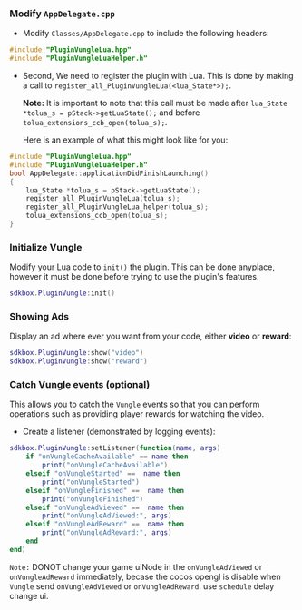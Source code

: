 ### Modify `AppDelegate.cpp`
* Modify `Classes/AppDelegate.cpp` to include the following headers:
```cpp
#include "PluginVungleLua.hpp"
#include "PluginVungleLuaHelper.h"
```

* Second, We need to register the plugin with Lua. This is done by making a call to `register_all_PluginVungleLua(<lua_State*>);`.

  __Note:__ It is important to note that this call must be made after `lua_State *tolua_s = pStack->getLuaState();` and before `tolua_extensions_ccb_open(tolua_s);`.

	Here is an example of what this might look like for you:
```cpp
#include "PluginVungleLua.hpp"
#include "PluginVungleLuaHelper.h"
bool AppDelegate::applicationDidFinishLaunching()
{
	lua_State *tolua_s = pStack->getLuaState();
	register_all_PluginVungleLua(tolua_s);
	register_all_PluginVungleLua_helper(tolua_s);
	tolua_extensions_ccb_open(tolua_s);
}
```

### Initialize Vungle
Modify your Lua code to `init()` the plugin. This can be done anyplace, however it must be done before trying to use the plugin's features.
```lua
sdkbox.PluginVungle:init()
```

### Showing Ads
Display an ad where ever you want from your code, either __video__ or __reward__:
```lua
sdkbox.PluginVungle:show("video")
sdkbox.PluginVungle:show("reward")
```

### Catch Vungle events (optional)
This allows you to catch the `Vungle` events so that you can perform operations such as providing player rewards for watching the video.

* Create a listener (demonstrated by logging events):
```lua
sdkbox.PluginVungle:setListener(function(name, args)
    if "onVungleCacheAvailable" == name then
        print("onVungleCacheAvailable")
    elseif "onVungleStarted" ==  name then
        print("onVungleStarted")
    elseif "onVungleFinished" ==  name then
        print("onVungleFinished")
    elseif "onVungleAdViewed" ==  name then
        print("onVungleAdViewed:", args)
    elseif "onVungleAdReward" ==  name then
        print("onVungleAdReward:", args)
    end
end)
```

`Note:` DONOT change your game uiNode in the `onVungleAdViewed` or `onVungleAdReward` immediately, becase the cocos opengl is disable when `Vungle` send `onVungleAdViewed` or `onVungleAdReward`. use `schedule` delay change ui.
